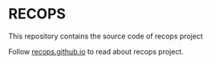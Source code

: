 # RECOPS 

This repository contains the source code of recops project

Follow [recops.github.io](https://recops.github.io) to read about recops project.
